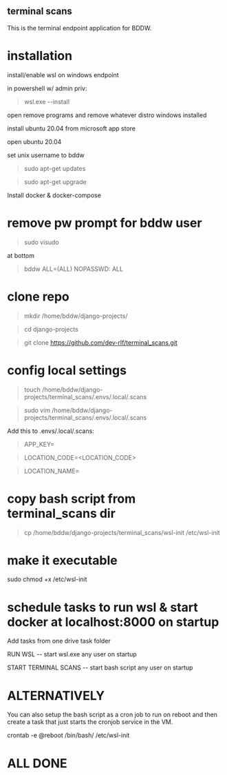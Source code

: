 terminal scans
---------------

This is the terminal endpoint application for BDDW.

# installation

install/enable wsl on windows endpoint

in powershell w/ admin priv:

> wsl.exe --install

open remove programs and remove whatever distro windows installed

install ubuntu 20.04 from microsoft app store

open ubuntu 20.04

set unix username to bddw

> sudo apt-get updates

> sudo apt-get upgrade

Install docker & docker-compose

# remove pw prompt for bddw user

> sudo visudo

at bottom

> bddw ALL=(ALL) NOPASSWD: ALL

# clone repo

> mkdir /home/bddw/django-projects/

> cd django-projects

> git clone https://github.com/dev-rlf/terminal_scans.git

# config local settings

> touch /home/bddw/django-projects/terminal_scans/.envs/.local/.scans

> sudo vim /home/bddw/django-projects/terminal_scans/.envs/.local/.scans

Add this to .envs/.local/.scans:

> APP_KEY=<API KEY HERE>

> LOCATION_CODE=<LOCATION_CODE>

>LOCATION_NAME=

# copy bash script from terminal_scans dir

> cp /home/bddw/django-projects/terminal_scans/wsl-init /etc/wsl-init

# make it executable

sudo chmod +x /etc/wsl-init

# schedule tasks to run wsl & start docker at localhost:8000 on startup

Add tasks from one drive task folder

RUN WSL -- start wsl.exe any user on startup

START TERMINAL SCANS -- start bash script any user on startup

# ALTERNATIVELY

You can also setup the bash script as a cron job to run on reboot and then create a task that just starts the cronjob service in the VM.

crontab -e
@reboot /bin/bash/ /etc/wsl-init


# ALL DONE
